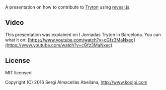 A presentation on how to contribute to [Tryton](http://www.tryton.org) using
[reveal.js](http://lab.hakim.se/reveal-js/).

## Video

This presentation was explained on I Jornadas Tryton in Barcelona. You can
what it on: [https://www.youtube.com/watch?v=cGfz3MaNxec](https://www.youtube.com/watch?v=cGfz3MaNxec)


## License

MIT licensed

Copyright (C) 2016 Sergi Almacellas Abellana, http://www.koolpi.com
